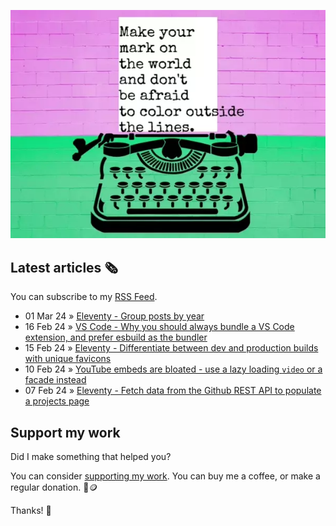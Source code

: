 ![animated image showing a typewriter typing out the following message: leave your mark on the world and dont be afraid to color outside of the lines. The word outside goes outside of the piece of paper](img/mark-on-the-world.webp)

## Latest articles 🗞️

You can subscribe to my [RSS Feed](https://www.roboleary.net/feed.xml).

<!-- BLOG:START -->
 - 01 Mar 24 » [Eleventy - Group posts by year](https://www.roboleary.net/2024/03/01/eleventy-posts-by-year.html)
 - 16 Feb 24 » [VS Code - Why you should always bundle a VS Code extension, and prefer esbuild as the bundler](https://www.roboleary.net/2024/02/16/vscode-ext-esbuild.html)
 - 15 Feb 24 » [Eleventy - Differentiate between dev and production builds with unique favicons](https://www.roboleary.net/2024/02/15/eleventy-favicon-modes.html)
 - 10 Feb 24 » [YouTube embeds are bloated - use a lazy loading `video` or a facade instead](https://www.roboleary.net/2024/02/10/youtube-embeds-suck-but.html)
 - 07 Feb 24 » [Eleventy - Fetch data from the Github REST API to populate a projects page](https://www.roboleary.net/webdev/2024/02/07/eleventy-fetch.html)<!-- BLOG:END -->

## Support my work

Did I make something that helped you?

You can consider [supporting my work](https://ko-fi.com/roboleary). You can buy me a coffee, or make a regular donation. 🌈🪙

Thanks! 🙏
